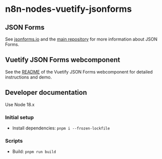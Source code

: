 # n8n-nodes-vuetify-jsonforms

## JSON Forms

See [jsonforms.io](https://jsonforms.io/) and the [main repository](https://github.com/eclipsesource/jsonforms) for more information about JSON Forms.

## Vuetify JSON Forms webcomponent

See the [README](https://github.com/kchobantonov/jsonforms-vuetify-webcomponent/tree/master/README.md) of the Vuetify JSON Forms webcomponent for detailed instructions and demo.

## Developer documentation

Use Node 18.x

### Initial setup

- Install dependencies: `pnpm i --frozen-lockfile`

### Scripts

- Build: `pnpm run build`
